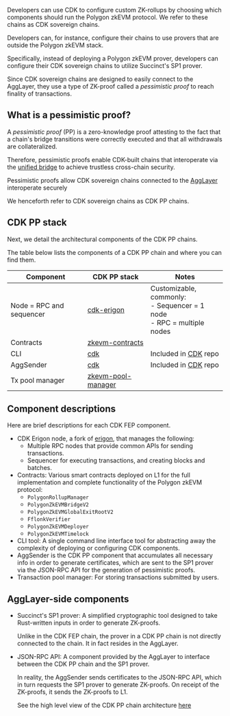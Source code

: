 Developers can use CDK to configure custom ZK-rollups by choosing which components should run the Polygon zkEVM protocol. We refer to these chains as CDK sovereign chains.

Developers can, for instance, configure their chains to use provers that are outside the Polygon zkEVM stack.

Specifically, instead of deploying a Polygon zkEVM prover, developers can configure their CDK sovereign chains to utilize Succinct's SP1 prover.

Since CDK sovereign chains are designed to easily connect to the AggLayer, they use a type of ZK-proof called a _pessimistic proof_ to reach finality of transactions.

## What is a pessimistic proof?

A *pessimistic proof* (PP) is a zero-knowledge proof attesting to the fact that a chain's bridge transitions were correctly executed and that all withdrawals are collateralized.

Therefore, pessimistic proofs enable CDK-built chains that interoperate via the [unified bridge](../../zkEVM/architecture/unified-LxLy/index.md) to achieve trustless cross-chain security. 

Pessimistic proofs allow CDK sovereign chains connected to the [AggLayer](../../agglayer/overview.md) interoperate securely

We henceforth refer to CDK sovereign chains as CDK PP chains.

## CDK PP stack

Next, we detail the architectural components of the CDK PP chains.

The table below lists the components of a CDK PP chain and where you can find them.

| Component                | CDK PP stack                                                 | Notes                                                        |
| ------------------------ | ------------------------------------------------------------ | ------------------------------------------------------------ |
| Node = RPC and sequencer | [cdk-erigon](https://github.com/0xPolygonHermez/cdk-erigon)  | Customizable, commonly:<br/>\- Sequencer = 1 node<br/>\- RPC = multiple nodes |
| Contracts                | <a href=https://github.com/0xPolygonHermez/zkevm-contracts>zkevm-contracts</a> |                                                              |
| CLI                      | [cdk](https://github.com/0xPolygon/cdk)                      | Included in [CDK](https://github.com/0xPolygon/cdk) repo     |
| AggSender                | <a href=https://github.com/0xPolygon/cdk>cdk</a>             | Included in [CDK](https://github.com/0xPolygon/cdk) repo     |
| Tx pool manager          | <a href=https://github.com/0xPolygon/zkevm-pool-manager>  zkevm-pool-manager</a> |                                                              |

## Component descriptions

Here are brief descriptions for each CDK FEP component.

- CDK Erigon node, a fork of [erigon](https://github.com/ledgerwatch/erigon), that manages the following:
    - Multiple RPC nodes that provide common APIs for sending transactions.
    - Sequencer for executing transactions, and creating blocks and batches.
- Contracts: Various smart contracts deployed on L1 for the full implementation and complete functionality of the Polygon zkEVM protocol:
    - `PolygonRollupManager`
    - `PolygonZkEVMBridgeV2`
    - `PolygonZkEVMGlobalExitRootV2`
    - `FflonkVerifier`
    - `PolygonZkEVMDeployer`
    - `PolygonZkEVMTimelock`
- CLI tool: A single command line interface tool for abstracting away the complexity of deploying or configuring CDK components.
- AggSender is the CDK PP component that accumulates all necessary info in order to generate certificates, which are sent to the SP1 prover via the JSON-RPC API  for the generation of pessimistic proofs.
- Transaction pool manager: For storing transactions submitted by users.

## AggLayer-side components

- Succinct's SP1 prover: A simplified cryptographic tool designed to take Rust-written inputs in order to generate ZK-proofs.

  Unlike in the CDK FEP chain, the prover in a CDK PP chain is not directly connected to the chain. It in fact resides in the AggLayer.

- JSON-RPC API: A component provided by the AggLayer to interface between the CDK PP chain and the SP1 prover.

  In reality, the AggSender sends certificates to the JSON-RPC API, which in turn requests the SP1 prover to generate ZK-proofs. On receipt of the ZK-proofs, it sends the ZK-proofs to L1.

  See the high level view of the CDK PP chain architecture [here](../architecture/high-level-views.md)
